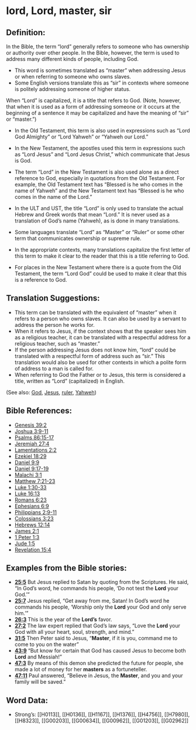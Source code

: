 # lord, Lord, master, sir

## Definition:

In the Bible, the term “lord” generally refers to someone who has ownership or authority over other people. In the Bible, however, the term is used to address many different kinds of people, including God.

* This word is sometimes translated as “master” when addressing Jesus or when referring to someone who owns slaves.
* Some English versions translate this as “sir” in contexts where someone is politely addressing someone of higher status.

When “Lord” is capitalized, it is a title that refers to God. (Note, however, that when it is used as a form of addressing someone or it occurs at the beginning of a sentence it may be capitalized and have the meaning of “sir” or “master.”)

* In the Old Testament, this term is also used in expressions such as “Lord God Almighty” or “Lord Yahweh” or “Yahweh our Lord.”
* In the New Testament, the apostles used this term in expressions such as “Lord Jesus” and “Lord Jesus Christ,” which communicate that Jesus is God.
* The term “Lord” in the New Testament is also used alone as a direct reference to God, especially in quotations from the Old Testament. For example, the Old Testament text has “Blessed is he who comes in the name of Yahweh” and the New Testament text has “Blessed is he who comes in the name of the Lord.”
* In the ULT and UST, the title “Lord” is only used to translate the actual Hebrew and Greek words that mean “Lord.” It is never used as a translation of God’s name (Yahweh), as is done in many translations.

* Some languages translate “Lord” as “Master” or “Ruler” or some other term that communicates ownership or supreme rule.
* In the appropriate contexts, many translations capitalize the first letter of this term to make it clear to the reader that this is a title referring to God.
* For places in the New Testament where there is a quote from the Old Testament, the term “Lord God” could be used to make it clear that this is a reference to God.

## Translation Suggestions:

* This term can be translated with the equivalent of “master” when it refers to a person who owns slaves. It can also be used by a servant to address the person he works for.
* When it refers to Jesus, if the context shows that the speaker sees him as a religious teacher, it can be translated with a respectful address for a religious teacher, such as “master.”
* If the person addressing Jesus does not know him, “lord” could be translated with a respectful form of address such as “sir.” This translation would also be used for other contexts in which a polite form of address to a man is called for.
* When referring to God the Father or to Jesus, this term is considered a title, written as “Lord” (capitalized) in English.

(See also: [God](../kt/god.md), [Jesus](../kt/jesus.md), [ruler](../other/ruler.md), [Yahweh](../kt/yahweh.md))

## Bible References:

* [Genesis 39:2](rc://en/tn/help/gen/39/02)
* [Joshua 3:9-11](rc://en/tn/help/jos/03/09)
* [Psalms 86:15-17](rc://en/tn/help/psa/086/015)
* [Jeremiah 27:4](rc://en/tn/help/jer/27/04)
* [Lamentations 2:2](rc://en/tn/help/lam/02/02)
* [Ezekiel 18:29](rc://en/tn/help/ezk/18/29)
* [Daniel 9:9](rc://en/tn/help/dan/09/09)
* [Daniel 9:17-19](rc://en/tn/help/dan/09/17)
* [Malachi 3:1](rc://en/tn/help/mal/03/01)
* [Matthew 7:21-23](rc://en/tn/help/mat/07/21)
* [Luke 1:30-33](rc://en/tn/help/luk/01/30)
* [Luke 16:13](rc://en/tn/help/luk/16/13)
* [Romans 6:23](rc://en/tn/help/rom/06/23)
* [Ephesians 6:9](rc://en/tn/help/eph/06/9)
* [Philippians 2:9-11](rc://en/tn/help/php/02/09)
* [Colossians 3:23](rc://en/tn/help/col/03/23)
* [Hebrews 12:14](rc://en/tn/help/heb/12/14)
* [James 2:1](rc://en/tn/help/jas/02/01)
* [1 Peter 1:3](rc://en/tn/help/1pe/01/03)
* [Jude 1:5](rc://en/tn/help/jud/01/05)
* [Revelation 15:4](rc://en/tn/help/rev/15/04)

## Examples from the Bible stories:

* __[25:5](rc://en/tn/help/obs/25/05)__ But Jesus replied to Satan by quoting from the Scriptures. He said, “In God’s word, he commands his people, ‘Do not test the __Lord__ your God.’”
* __[25:7](rc://en/tn/help/obs/25/07)__ Jesus replied, “Get away from me, Satan! In God’s word he commands his people, ‘Worship only the __Lord__ your God and only serve him.’”
* __[26:3](rc://en/tn/help/obs/26/03)__ This is the year of the __Lord’s__ favor.
* __[27:2](rc://en/tn/help/obs/27/02)__ The law expert replied that God’s law says, “Love the __Lord__ your God with all your heart, soul, strength, and mind.”
* __[31:5](rc://en/tn/help/obs/31/05)__ Then Peter said to Jesus, “__Master__, if it is you, command me to come to you on the water”
* __[43:9](rc://en/tn/help/obs/43/09)__ “But know for certain that God has caused Jesus to become both __Lord__ and Messiah!”
* __[47:3](rc://en/tn/help/obs/47/03)__ By means of this demon she predicted the future for people, she made a lot of money for her __masters__ as a fortuneteller.
* __[47:11](rc://en/tn/help/obs/47/11)__ Paul answered, “Believe in Jesus, the __Master__, and you and your family will be saved.”

## Word Data:

* Strong’s: [[H0113]], [[H0136]], [[H1167]], [[H1376]], [[H4756]], [[H7980]], [[H8323]], [[G00203]], [[G00634]], [[G00962]], [[G01203]], [[G02962]]

